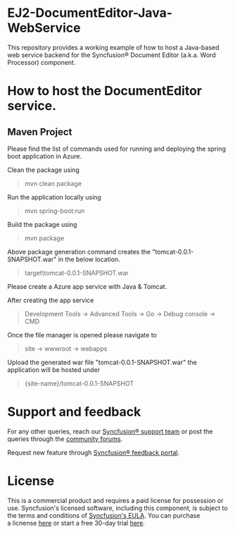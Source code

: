 # EJ2\-DocumentEditor\-Java\-WebService

This repository provides a working example of how to host a Java\-based web service backend for the Syncfusion® Document Editor (a.k.a. Word Processor) component. 

# How to host the DocumentEditor service.

## Maven Project

Please find the list of commands used for running and deploying the spring boot application in Azure.

Clean the package using

> mvn clean package

Run the application locally using

> mvn spring-boot:run

Build the package using

> mvn package

Above package generation command creates the "tomcat-0.0.1-SNAPSHOT.war" in the below location.

> target\tomcat-0.0.1-SNAPSHOT.war

Please create a Azure app service with Java & Tomcat.

After creating the app service 

>Development Tools -> Advanced Tools -> Go -> Debug console -> CMD

Once the file manager is opened please navigate to

>site -> wwwroot -> webapps

Upload the generated war file "tomcat-0.0.1-SNAPSHOT.war" the application will be hosted under

>{site-name}/tomcat-0.0.1-SNAPSHOT
>
# Support and feedback

For any other queries, reach our [Syncfusion® support team](https://support.syncfusion.com/?utm_source=github&utm_medium=listing&utm_campaign=github-github-document-editor-examples) or post the queries through the [community forums](https://www.syncfusion.com/forums?utm_source=github&utm_medium=listing&utm_campaign=github-github-docio-examples). 

Request new feature through [Syncfusion® feedback portal](https://www.syncfusion.com/feedback?utm_source=github&utm_medium=listing&utm_campaign=github-github-documenteditor-examples). 

# License

This is a commercial product and requires a paid license for possession or use. Syncfusion's licensed software, including this component, is subject to the terms and conditions of [Syncfusion's EULA](https://www.syncfusion.com/license/studio/22.2.5/syncfusion_essential_studio_eula.pdf?utm_source=github&utm_medium=listing&utm_campaign=github-github-documenteditor-examples). You can purchase a licnense [here](https://www.syncfusion.com/sales/products?utm_source=github&utm_medium=listing&utm_campaign=github-github-documenteditor-examples) or start a free 30\-day trial [here](https://www.syncfusion.com/account/manage-trials/start-trials?utm_source=github&utm_medium=listing&utm_campaign=github-github-documenteditor-examples). 

